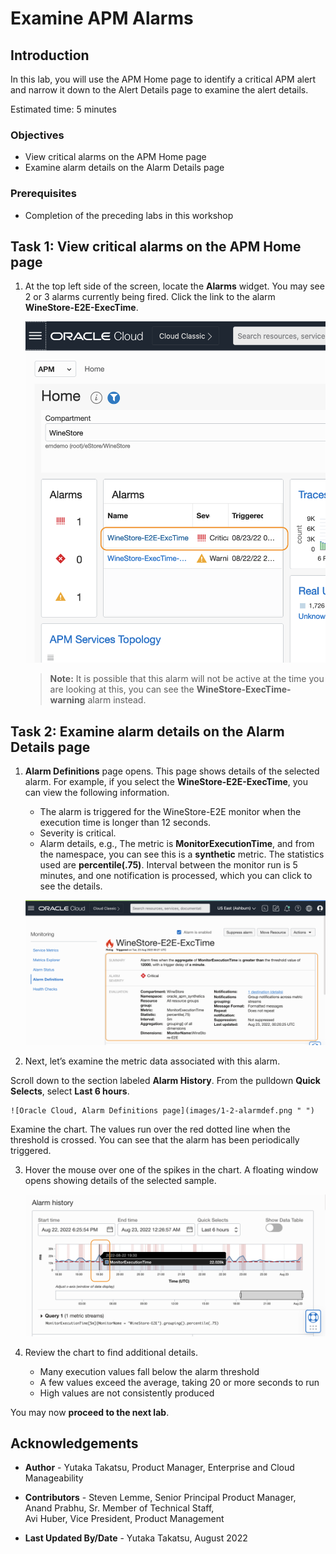 # Examine APM Alarms

## Introduction

In this lab, you will use the APM Home page to identify a critical APM alert and narrow it down to the Alert Details page to examine the alert details.

Estimated time: 5 minutes

### Objectives

* View critical alarms on the APM Home page
* Examine alarm details on the Alarm Details page

### Prerequisites

* Completion of the preceding labs in this workshop

## Task 1: View critical alarms on the APM Home page

1. At the top left side of the screen, locate the **Alarms** widget. You may see 2 or 3 alarms currently being fired. Click the link to the alarm **WineStore-E2E-ExecTime**.

	![Oracle Cloud, APM Home](images/1-0-home.png " ")

    >**Note:** It is possible that this alarm will not be active at the time you are looking at this, you can see the **WineStore-ExecTime-warning** alarm instead.

## Task 2: Examine alarm details on the Alarm Details page

1. **Alarm Definitions** page opens. This page shows details of the selected alarm. For example, if you select the **WineStore-E2E-ExecTime**, you can view the following information.

     - The alarm is triggered for the WineStore-E2E monitor when the execution time is longer than 12 seconds.
     - Severity is critical.
     - Alarm details, e.g., The metric is  **MonitorExecutionTime**, and from the namespace, you can see this is a **synthetic** metric. The statistics used are **percentile(.75)**.  Interval between the monitor run is 5 minutes, and one notification is processed, which you can click to see the details.

	![Oracle Cloud, Alarm Definitions page](images/1-1-alarmdef.png " ")
2. Next, let’s examine the metric data associated with this alarm.

  Scroll down to the section labeled **Alarm History**. From the pulldown **Quick Selects**, select **Last 6 hours**.

	![Oracle Cloud, Alarm Definitions page](images/1-2-alarmdef.png " ")

  Examine the chart. The values run over the red dotted line when the threshold is crossed. You can see that the alarm has been periodically triggered.

3. Hover the mouse over one of the spikes in the chart. A floating window opens showing details of the selected sample.


	![Oracle Cloud, Alarm Definitions page](images/1-3-alarmdef.png " ")

4. Review the chart to find additional details.
    - Many execution values fall below the alarm threshold
    - A few values exceed the average, taking 20 or more seconds to run
    - High values are not consistently produced



You may now **proceed to the next lab**.

## Acknowledgements

* **Author** - Yutaka Takatsu, Product Manager, Enterprise and Cloud Manageability
- **Contributors** - Steven Lemme, Senior Principal Product Manager,  
Anand Prabhu, Sr. Member of Technical Staff,  
Avi Huber, Vice President, Product Management
* **Last Updated By/Date** - Yutaka Takatsu, August 2022
